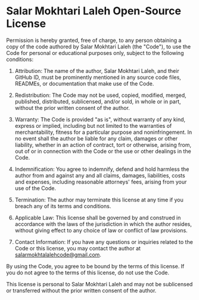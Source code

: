 # Salar Mokhtari Laleh Open-Source License

Permission is hereby granted, free of charge, to any person obtaining a copy of the code authored by Salar Mokhtari Laleh (the "Code"), to use the Code for personal or educational purposes only, subject to the following conditions:

1. Attribution: The name of the author, Salar Mokhtari Laleh, and their GitHub ID, must be prominently mentioned in any source code files, READMEs, or documentation that make use of the Code.

2. Redistribution: The Code may not be used, copied, modified, merged, published, distributed, sublicensed, and/or sold, in whole or in part, without the prior written consent of the author.

3. Warranty: The Code is provided "as is", without warranty of any kind, express or implied, including but not limited to the warranties of merchantability, fitness for a particular purpose and noninfringement. In no event shall the author be liable for any claim, damages or other liability, whether in an action of contract, tort or otherwise, arising from, out of or in connection with the Code or the use or other dealings in the Code.

4. Indemnification: You agree to indemnify, defend and hold harmless the author from and against any and all claims, damages, liabilities, costs and expenses, including reasonable attorneys' fees, arising from your use of the Code.

5. Termination: The author may terminate this license at any time if you breach any of its terms and conditions.

6. Applicable Law: This license shall be governed by and construed in accordance with the laws of the jurisdiction in which the author resides, without giving effect to any choice of law or conflict of law provisions.

7. Contact Information: If you have any questions or inquiries related to the Code or this license, you may contact the author at salarmokhtalalehcode@gmail.com.

By using the Code, you agree to be bound by the terms of this license. If you do not agree to the terms of this license, do not use the Code.

This license is personal to Salar Mokhtari Laleh and may not be sublicensed or transferred without the prior written consent of the author.
